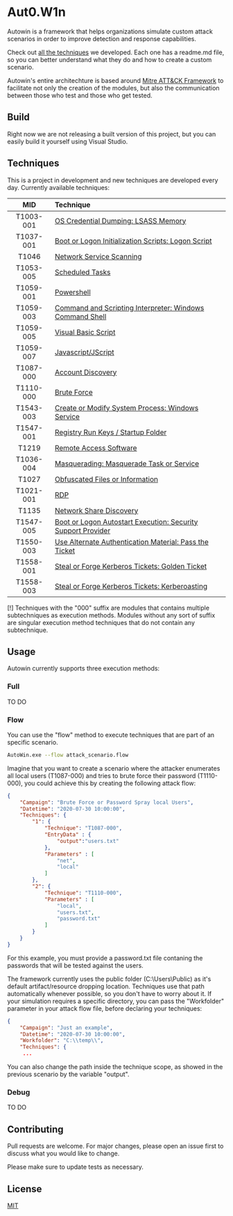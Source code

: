 
# Aut0.W1n

Autowin is a framework that helps organizations simulate custom attack scenarios in order to improve detection and response capabilities.

Check out [all the techniques](https://github.com/Reduati/AutoWin/tree/master/Techniques) we developed. Each one has a readme.md file, so you can better understand what they do and how to create a custom scenario.

Autowin's entire architechture is based around [Mitre ATT&CK Framework](https://attack.mitre.org/) to facilitate not only the creation of the modules, but also the communication between those who test and those who get tested.

## Build

Right now we are not releasing a built version of this project, but you can easily build it yourself using Visual Studio.

## Techniques

This is a project in development and new techniques are developed every day. Currently available techniques:

| MID | Technique |
|:----:|:----|
|T1003-001|[OS Credential Dumping: LSASS Memory](https://github.com/Reduati/AutoWin/tree/master/Techniques/T1003-001)|
|T1037-001|[Boot or Logon Initialization Scripts: Logon Script](https://github.com/Reduati/AutoWin/tree/master/Techniques/T1037-001)|
|T1046|[Network Service Scanning](https://github.com/Reduati/AutoWin/tree/master/Techniques/T1046)|
|T1053-005|[Scheduled Tasks](https://github.com/Reduati/AutoWin/tree/master/Techniques/T1053-005)|
|T1059-001|[Powershell](https://github.com/Reduati/AutoWin/tree/master/Techniques/T1059-001)|
|T1059-003|[Command and Scripting Interpreter: Windows Command Shell](https://github.com/Reduati/AutoWin/tree/master/Techniques/T1059-003)|
|T1059-005|[Visual Basic Script](https://github.com/Reduati/AutoWin/tree/master/Techniques/T1059-005)|
|T1059-007|[Javascript/JScript](https://github.com/Reduati/AutoWin/tree/master/Techniques/T1059-007)|
|T1087-000|[Account Discovery](https://github.com/Reduati/AutoWin/tree/master/Techniques/T1087-000)|
|T1110-000|[Brute Force](https://github.com/Reduati/AutoWin/tree/master/Techniques/T1110-000)|
|T1543-003|[Create or Modify System Process: Windows Service](https://github.com/Reduati/AutoWin/tree/master/Techniques/T1543-003)|
|T1547-001|[Registry Run Keys / Startup Folder](https://github.com/Reduati/AutoWin/tree/master/Techniques/T1547-001)|
|T1219|[Remote Access Software](https://github.com/Reduati/AutoWin/tree/master/Techniques/T1219)|
|T1036-004|[Masquerading: Masquerade Task or Service](https://github.com/Reduati/AutoWin/tree/master/Techniques/T1036-004)|
|T1027|[Obfuscated Files or Information](https://github.com/Reduati/AutoWin/tree/master/Techniques/T1027)|
|T1021-001|[RDP](https://github.com/Reduati/AutoWin/tree/master/Techniques/T1021-001)|
|T1135|[Network Share Discovery](https://github.com/Reduati/AutoWin/tree/master/Techniques/T1135)|
|T1547-005|[Boot or Logon Autostart Execution: Security Support Provider](https://github.com/Reduati/AutoWin/tree/master/Techniques/T1547-005)|
|T1550-003|[Use Alternate Authentication Material: Pass the Ticket](https://github.com/Reduati/AutoWin/tree/master/Techniques/T1550-003)|
|T1558-001|[Steal or Forge Kerberos Tickets: Golden Ticket](https://github.com/Reduati/AutoWin/tree/master/Techniques/T1558-001)|
|T1558-003|[Steal or Forge Kerberos Tickets: Kerberoasting ](https://github.com/Reduati/AutoWin/tree/master/Techniques/T1558-003)|

[!] Techniques with the "000" suffix are modules that contains multiple subtechniques as execution methods. Modules without any sort of suffix are singular execution method techniques that do not contain any subtechnique.

## Usage

Autowin currently supports three execution methods:

### Full

TO DO

### Flow
You can use the "flow" method to execute techniques that are part of an specific scenario.

```bash
AutoWin.exe --flow attack_scenario.flow
```
Imagine that you want to create a scenario where the attacker enumerates all local users (T1087-000) and tries to brute force their password (T1110-000), you could achieve this by creating the following attack flow:
```json
{
    "Campaign": "Brute Force or Password Spray local Users",
    "Datetime": "2020-07-30 10:00:00",
    "Techniques": {
        "1": {
            "Technique": "T1087-000",
            "EntryData" : {
                "output":"users.txt"
            },
            "Parameters" : [
                "net",
                "local"
            ]
        },
        "2": {
            "Technique": "T1110-000",
            "Parameters" : [
                "local",
                "users.txt",
                "password.txt"
            ]
        }
    }
}
```
For this example, you must provide a password.txt file contaning the passwords that will be tested against the users. 

The framework currently uses the public folder (C:\Users\Public) as it's default artifact/resource dropping location. Techniques use that path automatically whenever possible, so you don't have to worry about it. If your simulation requires a specific directory, you can pass the "Workfolder" parameter in your attack flow file, before declaring your techniques:
```json
{
    "Campaign": "Just an example",
    "Datetime": "2020-07-30 10:00:00",
    "Workfolder": "C:\\temp\\",
    "Techniques": {
     ...
```
You can also change the path inside the technique scope, as showed in the previous scenario by the variable "output".

### Debug

TO DO

## Contributing
Pull requests are welcome. For major changes, please open an issue first to discuss what you would like to change.

Please make sure to update tests as necessary.

## License
[MIT](https://choosealicense.com/licenses/mit/)
